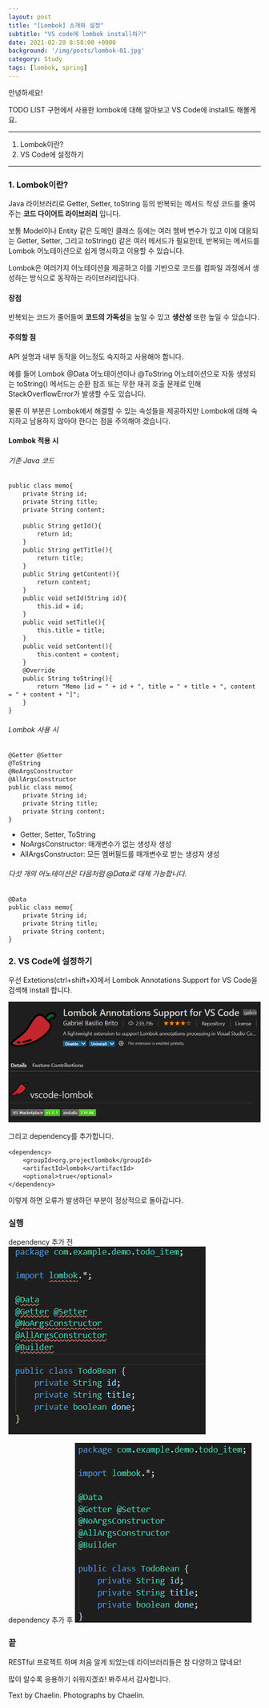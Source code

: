 ```yaml
---
layout: post
title: "[Lombok] 소개와 설정"
subtitle: "VS code에 lombok install하기"
date: 2021-02-20 8:58:00 +0900
background: '/img/posts/lombok-01.jpg'
category: Study
tags: [lombok, spring]
---
```

안녕하세요!

TODO LIST 구현에서 사용한 lombok에 대해 알아보고 VS Code에 install도 해볼게요.

*****

1. Lombok이란?
2. VS Code에 설정하기

*****

### 1. Lombok이란?
Java 라이브러리로 Getter, Setter, toString 등의 반복되는 메서드 작성 코드를 줄여주는 **코드 다이어트 라이브러리** 입니다.

보통 Model이나 Entity 같은 도메인 클래스 등에는 여러 멤버 변수가 있고 이에 대응되는 Getter, Setter, 그리고 toString() 같은 여러 메서드가 필요한데, 반복되는 메서드를 Lombok 어노테이션으로 쉽게 명시하고 이용할 수 있습니다.

Lombok은 여러가지 어노테이션을 제공하고 이를 기반으로 코드를 컴파일 과정에서 생성하는 방식으로 동작하는 라이브러리입니다.

#### 장점
반복되는 코드가 줄어들며 **코드의 가독성**을 높일 수 있고 **생산성** 또한 높일 수 있습니다.

#### 주의할 점
API 설명과 내부 동작을 어느정도 숙지하고 사용해야 합니다.

예를 들어 Lombok @Data 어노테이션이나 @ToString 어노테이션으로 자동 생성되는 toString() 메서드는 순환 참조 또는 무한 재귀 호출 문제로 인해 StackOverflowError가 발생할 수도 있습니다.

물론 이 부분은 Lombok에서 해결할 수 있는 속성들을 제공하지만 Lombok에 대해 숙지하고 남용하지 않아야 한다는 점을 주의해야 겠습니다.

#### Lombok 적용 시
###### 기존 Java 코드
```
public class memo{
    private String id;
    private String title;
    private String content;

    public String getId(){
        return id;
    }
    public String getTitle(){
        return title;
    }
    public String getContent(){
        return content;
    }
    public void setId(String id){
        this.id = id;
    }
    public void setTitle(){
        this.title = title;
    }
    public void setContent(){
        this.content = content;
    }
    @Override
    public String toString(){
        return "Memo [id = " + id + ", title = " + title + ", content = " + content + "]";
    }
}

```

###### Lombok 사용 시
```
@Getter @Setter
@ToString
@NoArgsConstructor
@AllArgsConstructor
public class memo{
    private String id;
    private String title;
    private String content;
}
```
* Getter, Setter, ToString
* NoArgsConstructor: 매개변수가 없는 생성자 생성
* AllArgsConstructor: 모든 멤버필드를 매개변수로 받는 생성자 생성

###### 다섯 개의 어노테이션은 다음처럼 @Data로 대체 가능합니다.
```
@Data
public class memo{
    private String id;
    private String title;
    private String content;
}
```

### 2. VS Code에 설정하기
우선 Extetions(ctrl+shift+X)에서 Lombok Annotations Support for VS Code을 검색해 install 합니다.

<img class="img-fluid" src="/img/posts/inPost/lombok-01-01.png">

그리고 dependency를 추가합니다.
```
<dependency>
	<groupId>org.projectlombok</groupId>
	<artifactId>lombok</artifactId>
	<optional>true</optional>
</dependency>
```

이렇게 하면 오류가 발생하던 부분이 정상적으로 돌아갑니다.

### 실행
dependency 추가 전
<img class="img-fluid" src="/img/posts/inPost/lombok-01-02.png">

dependency 추가 후
<img class="img-fluid" src="/img/posts/inPost/lombok-01-03.png">

### 끝
RESTful 프로젝트 하며 처음 알게 되었는데 라이브러리들은 참 다양하고 많네요!

많이 알수록 응용하기 쉬워지겠죠! 봐주셔서 감사합니다.

<p class = "placeholder">Text by Chaelin. Photographs by Chaelin.</p>